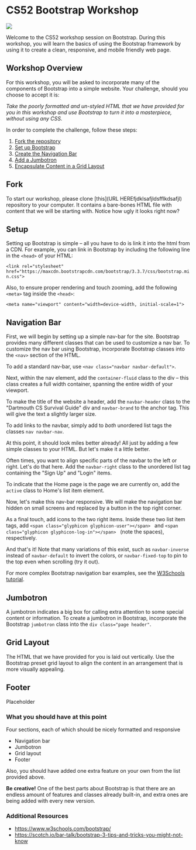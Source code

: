 # CS52 Bootstrap Workshop

![](http://jpcamara.com/wp-content/uploads/2015/02/Bootstrap-Delay.gif)

Welcome to the CS52 workshop session on Bootstrap.  During this workshop, you will learn the basics of using
the Bootstrap framework by using it to create a clean, responsive, and mobile friendly web page.

## Workshop Overview

For this workshop, you will be asked to incorporate many of the components of Bootstrap into a simple website. Your challenge, should you choose to accept it is:

*Take the poorly formatted and un-styled HTML that we have provided for you in this workshop and use Bootstrap to turn it into a masterpiece, without using any CSS.*

In order to complete the challenge, follow these steps:

1. [Fork the repository](#fork)
2. [Set up Bootstrap](#setup)
3. [Create the Navigation Bar](#nav-bar)
4. [Add a Jumbotron](#jumbotron)
5. [Encapsulate Content in a Grid Layout](#grid-layout)

## Fork

To start our workshop, please clone [this](URL HEREfjdklsafjldsfflkdsafjl) repository to your computer. It contains a bare-bones HTML file with content that we will be starting with. Notice how ugly it looks right now?

## Setup

Setting up Bootstrap is simple – all you have to do is link it into the html from a CDN.  For example, you can link in Bootstrap by including the following line in the `<head>` of your HTML:

`<link rel="stylesheet" href="https://maxcdn.bootstrapcdn.com/bootstrap/3.3.7/css/bootstrap.min.css">`

Also, to ensure proper rendering and touch zooming, add the following `<meta>` tag inside the `<head>`:

`<meta name="viewport" content="width=device-width, initial-scale=1">`

## Navigation Bar

First, we will begin by setting up a simple nav-bar for the site.  Bootstrap provides many
different classes that can be used to customize a nav bar.  To customize the nav bar using Bootstrap,
incorporate Bootstrap classes into the `<nav>` section of the HTML.  


To add a standard nav-bar, use `<nav class="navbar navbar-default">`.

Next, within the nav element, add the `container-fluid` class to the div – this class creates a full width container, spanning the entire width of your viewport.

To make the title of the website a header, add the `navbar-header` class to the "Dartmouth CS Survival Guide" div and `navbar-brand` to the anchor tag. This will give the text a slightly larger size.

To add links to the navbar, simply add to _both_ unordered list tags the classes `nav navbar-nav`.

At this point, it should look miles better already! All just by adding a few simple classes to your HTML. But let's make it a little better.

Often times, you want to align specific parts of the navbar to the left or right. Let's do that here. Add the `navbar-right` class to the unordered list tag containing the "Sign Up" and "Login" items.

To indicate that the Home page is the page we are currently on, add the `active` class to Home's list item element.

Now, let's make this nav-bar responsive. We will make the navigation bar  hidden on small screens and replaced by a button in the top right corner.


As a final touch, add icons to the two right items. Inside these two list item tags, add `<span class="glyphicon glyphicon-user"></span> ` and `<span class="glyphicon glyphicon-log-in"></span> ` (note the spaces), respectively.

And that's it! Note that many variations of this exist, such as `navbar-inverse` instead of `navbar-default` to invert the colors, or `navbar-fixed-top` to pin to the top even when scrolling (try it out).

For more complex Bootstrap navigation bar examples, see the
[W3Schools tutorial](https://www.w3schools.com/bootstrap/bootstrap_navbar.asp).

## Jumbotron

A jumbotron indicates a big box for calling extra attention to some special content or information. To create a jumbotron in Bootstrap, incorporate the Bootstrap `jumbotron` class into the `div class="page header"`.

## Grid Layout

The HTML that we have provided for you is laid out vertically.  Use the Bootstrap preset grid layout to
align the content in an arrangement that is more visually appealing.

## Footer

Placeholder

### What you should have at this point

Four sections, each of which should be nicely formatted and responsive
* Navigation bar
* Jumbotron
* Grid layout
* Footer

Also, you should have added one extra feature on your own from the list provided above.  

__Be creative!__ One of the best parts about Bootstrap is that there are an endless amount of features and classes already built-in, and extra ones are being added with every new version.



### Additional Resources

* https://www.w3schools.com/bootstrap/
* https://scotch.io/bar-talk/bootstrap-3-tips-and-tricks-you-might-not-know
